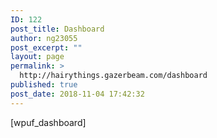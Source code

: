 ```yaml
---
ID: 122
post_title: Dashboard
author: ng23055
post_excerpt: ""
layout: page
permalink: >
  http://hairythings.gazerbeam.com/dashboard
published: true
post_date: 2018-11-04 17:42:32
---
```

[wpuf_dashboard]